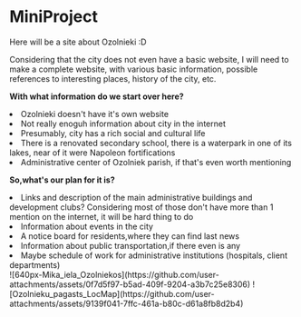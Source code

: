 # MiniProject
Here will be a site about Ozolnieki :D

Considering that the city does not even have a basic website, I will need to make a complete website, with various basic information, possible references to interesting places, history of the city, etc.

<strong> With what information do we start over here?</strong>
<li>Ozolnieki doesn't have it's own website</li>
<li>Not really enoguh information about city in the internet</li>
<li>Presumably, city has a rich social and cultural life</li>
<li>There is a renovated secondary school, there is a waterpark in one of its lakes, near of it were Napoleon fortifications</li>
<li>Administrative center of Ozolniek parish, if that's even worth mentioning</li>

<strong> So,what's our plan for it is?</strong>
<li>Links and description of the main administrative buildings and development clubs? Considering most of those don't have more than 1 mention on the internet, it will be hard thing to do</li>
<li>Information about events in the city</li>
<li>A notice board for residents,where they can find last news</li>
<li>Information about public transportation,if there even is any</li>
<li>Maybe schedule of work for administrative institutions (hospitals, client departments)</li>
![640px-Mika_iela_Ozolniekos](https://github.com/user-attachments/assets/0f7d5f97-b5ad-409f-9204-a3b7c25e8306)
![Ozolnieku_pagasts_LocMap](https://github.com/user-attachments/assets/9139f041-7ffc-461a-b80c-d61a8fb8d2b4)
